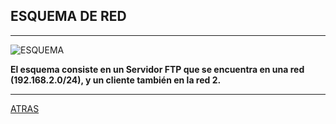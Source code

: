 ## ESQUEMA DE RED

---

![ESQUEMA](https://www.redeszone.net/app/uploads-redeszone.net/2019/11/portada-wing-ftp-930x487.png)

**El esquema consiste en un Servidor FTP que se encuentra en una red (192.168.2.0/24), y un cliente también en la red 2.**

---
[ATRAS](https://github.com/estebancr1993/vsftpd)
